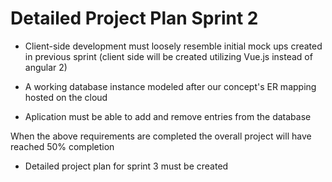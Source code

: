 # Detailed Project Plan Sprint 2

- Client-side development must loosely resemble initial mock ups created in previous sprint (client side will be created utilizing Vue.js instead of angular 2)

- A working database instance modeled after our concept's ER mapping hosted on the cloud

- Aplication must be able to add and remove entries from the database

When the above requirements are completed the overall project will have reached 50% completion

- Detailed project plan for sprint 3 must be created
